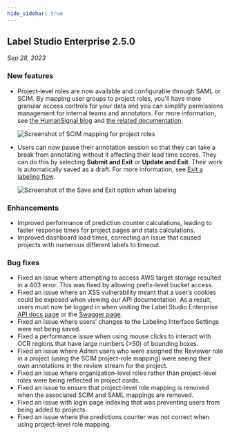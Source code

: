 ```yaml
---
hide_sidebar: true
---
```


## Label Studio Enterprise 2.5.0

*Sep 28, 2023*

### New features

- Project-level roles are now available and configurable through SAML or SCIM.  By mapping user groups to project roles, you'll have more granular access controls for your data and you can simplify permissions management for internal teams and annotators. For more information, see [the HumanSignal blog](https://humansignal.com/blog/manage-and-restrict-access-to-your-data-at-a-more-granular-level-with-project-based-roles/) and [the related documentation](https://docs.humansignal.com/guide/scim_setup#Set-up-group-mapping). 

    ![Screenshot of SCIM mapping for project roles](/images/releases/2-5-0-project-roles.png)

- Users can now pause their annotation session so that they can take a break from annotating without it affecting their lead time scores. They can do this by selecting **Submit and Exit** or **Update and Exit**. Their work is automatically saved as a draft. For more information, see [Exit a labeling flow](https://docs.humansignal.com/guide/labeling#Exiting-a-labeling-flow). 

    ![Screenshot of the Save and Exit option when labeling](/images/releases/2-5-0-submit-and-exit.png)

### Enhancements

- Improved performance of prediction counter calculations, leading to faster response times for project pages and stats calculations. 
- Improved dashboard load times, correcting an issue that caused projects with numerous different labels to timeout. 

### Bug fixes

- Fixed an issue where attempting to access AWS target storage resulted in a 403 error. This was fixed by allowing prefix-level bucket access. 
- Fixed an issue where an XSS vulnerability meant that a user’s cookies could be exposed when viewing our API documentation. As a result, users must now be logged in when visiting the Label Studio Enterprise [API docs page](https://app.heartex.com/docs/api/) or the [Swagger page](https://app.heartex.com/swagger). 
- Fixed an issue where users’ changes to the Labeling Interface Settings were not being saved. 
- Fixed a performance issue when using mouse clicks to interact with OCR regions that have large numbers (>50) of bounding boxes. 
- Fixed an issue where Admin users who were assigned the Reviewer role in a project (using the SCIM project-role mapping) were seeing their own annotations in the review stream for the project. 
- Fixed an issue where organization-level roles rather than project-level roles were being reflected in project cards. 
- Fixed an issue to ensure that project-level role mapping is removed when the associated SCIM and SAML mappings are removed. 
- Fixed an issue with login page indexing that was preventing users from being added to projects. 
- Fixed an issue where the predictions counter was not correct when using project-level role mapping. 
